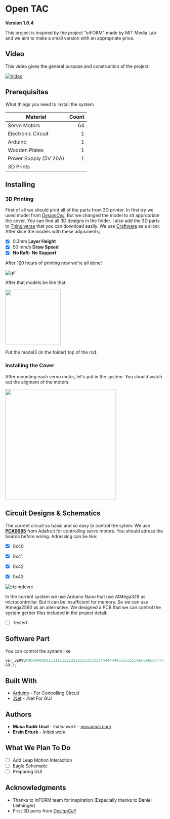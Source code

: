 # Open TAC

**Version 1.0.4**

This project is inspired by the project "inFORM" made by MIT Media Lab and we aim to make a small version with an appropriate price.


## Video

This video gives the general purpose and construction of the project.

[![Video](https://img.youtube.com/vi/bSxOIqRPzkY/hqdefault.jpg)](https://www.youtube.com/watch?v=bSxOIqRPzkY&t=8s)

## Prerequisites

What things you need to install the system


| Material      | Count  |
| ------------- | -----:|
| Servo Motors       |   64 |
| Electronic Circuit |    1 |
| Arduino            |    1 |
| Wooden Plates      |    1 |
| Power Supply (5V 20A)      |    1 |
| 3D Prints           |   |

## Installing

### 3D Printing
First of all we should print all of the parts from 3D printer. In first try we used model from [*DesignCell*](https://www.thingiverse.com/thing:2038205). But we changed the model to sit appropriate the cover.
You can find all 3D designs in the folder. I also add the 3D parts to [Thingiverse](https://www.thingiverse.com/musas/designs) that you can download easily.  We use [Craftware](https://craftunique.com/craftware/) as a slicer. After slice the models with these adjusments;

- [x] 0.3mm **Layer Height** 
- [x] 50 mm/s **Draw Speed**
- [x] **No Raft- No Support**

After 120 hours of printing now we're all done!

![gif](https://user-images.githubusercontent.com/19881231/38439608-eff2dbaa-39e6-11e8-8c91-3427f27b1e2d.gif)

After that models be like that.


<img src="https://user-images.githubusercontent.com/19881231/38439678-3630071e-39e7-11e8-8590-b550e2a29c3c.jpg" width="175">


Put the model3 (in the folder) top of the rod.

### Installing the Cover

After mounting each servo motor, let's put in the system. You should watch out the aligment of the motors.


<img src="https://user-images.githubusercontent.com/19881231/38440121-fba48744-39e8-11e8-9872-40d301a83627.jpg" width="350">


## Circuit Designs & Schematics

The current circuit so basic and so easy to control the sytem. We use [**PCA9685**](https://www.adafruit.com/product/815) from Adafruit for controlling servo motors. You should adress the boards before wiring. Adressing can be like:

- [x] 0x40
- [x] 0x41
- [x] 0x42
- [x] 0x43


![cizimdevre](https://user-images.githubusercontent.com/19881231/38440563-82fbccce-39ea-11e8-8d62-82ee6ca1d86f.JPG)

In the current system we use Arduino Nano that use AtMega328 as microcontroller. But it can be insufficient for memory. So we can
use Atmega2560 as an alternative. We designed a PCB that we can control the system gerber files included in the project detail.

- [ ] Tested

## Software Part
You can control the system like
```c++
SET_SERVO(0000000011111111222222223333333344444444555555556666666677777777);
GO();
```
## Built With

* [Arduino](https://www.arduino.cc/) - For Controlling Circuit
* [.Net](https://docs.microsoft.com/en-gb/dotnet/csharp/programming-guide/) - .Net For GUI

## Authors

* **Musa Sadık Unal** - *Initial work* - [musaunal.com](http://www.musaunal.com/)
* **Ersin Erturk** - *Initial work*

## What We Plan To Do

- [ ] Add Leap Motion Interaction
- [ ] Eagle Schematic 
- [ ] Preparing GUI

## Acknowledgments

* Thanks to inFORM team for inspiration  (Especially thanks to Daniel Leithinger)
* First 3D parts from [*DesignCell*](https://www.thingiverse.com/thing:2038205) 

